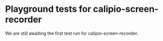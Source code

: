 # Playground tests for calipio-screen-recorder
We are still awaiting the first test run for calipio-screen-recorder.
